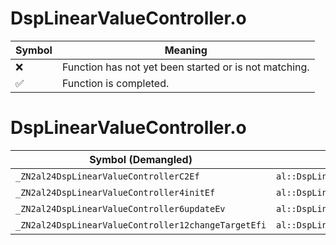 # DspLinearValueController.o
| Symbol | Meaning 
| ------------- | ------------- 
| :x: | Function has not yet been started or is not matching. 
| :white_check_mark: | Function is completed. 


# DspLinearValueController.o
| Symbol (Demangled) | Symbol (Mangled) | Decompiled? |
| ------------- |  ------------- | ------------- |
| `_ZN2al24DspLinearValueControllerC2Ef` | `al::DspLinearValueController::DspLinearValueController(float)` | :white_check_mark: |
| `_ZN2al24DspLinearValueController4initEf` | `al::DspLinearValueController::init(float)` | :white_check_mark: |
| `_ZN2al24DspLinearValueController6updateEv` | `al::DspLinearValueController::update(void)` | :white_check_mark: |
| `_ZN2al24DspLinearValueController12changeTargetEfi` | `al::DspLinearValueController::changeTarget(float,int)` | :white_check_mark: |
